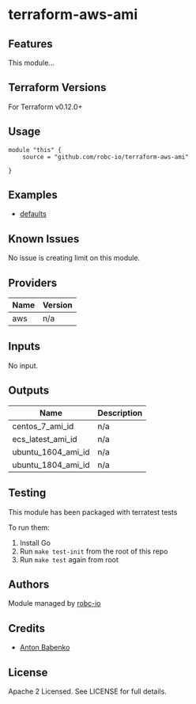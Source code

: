 # terraform-aws-ami

## Features

This module...

## Terraform Versions

For Terraform v0.12.0+

## Usage

```
module "this" {
    source = "github.com/robc-io/terraform-aws-ami"

}
```
## Examples

- [defaults](https://github.com/robc-io/terraform-aws-ami/tree/master/examples/defaults)

## Known  Issues
No issue is creating limit on this module.

<!-- BEGINNING OF PRE-COMMIT-TERRAFORM DOCS HOOK -->
## Providers

| Name | Version |
|------|---------|
| aws | n/a |

## Inputs

No input.

## Outputs

| Name | Description |
|------|-------------|
| centos\_7\_ami\_id | n/a |
| ecs\_latest\_ami\_id | n/a |
| ubuntu\_1604\_ami\_id | n/a |
| ubuntu\_1804\_ami\_id | n/a |

<!-- END OF PRE-COMMIT-TERRAFORM DOCS HOOK -->

## Testing
This module has been packaged with terratest tests

To run them:

1. Install Go
2. Run `make test-init` from the root of this repo
3. Run `make test` again from root

## Authors

Module managed by [robc-io](github.com/robc-io)

## Credits

- [Anton Babenko](https://github.com/antonbabenko)

## License

Apache 2 Licensed. See LICENSE for full details.